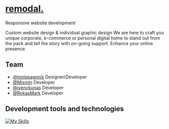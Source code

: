 # [remodal.](http://remodal.lt)

Responsive website development

Custom website design & individual graphic design
We are here to craft you unique corporate, e-commerce or personal digital
home to stand out from the pack and tell the story with on-going support.
Enhance your online presence


## Team

- [@tonispagonis](https://github.com/tonispagonis) Designer/Developer 
- [@Mixmln](https://github.com/Mixmln) Developer
- [@ivenckunas](https://github.com/ivenckunas) Developer
- [@RokasMark](https://github.com/RokasMark) Developer
## Development tools and technologies


[![My Skills](https://skillicons.dev/icons?i=html,css,sass,tailwind,mui,js,react,redux,nodejs,express,mongodb,mysql,figma,ps,ai)](https://skillicons.dev)
